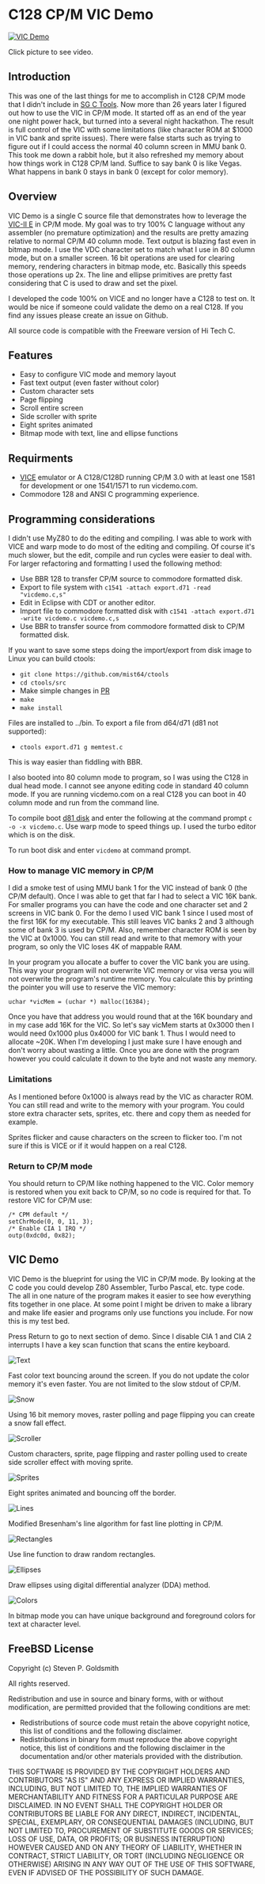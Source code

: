 # C128 CP/M VIC Demo                                               

[![VIC Demo](images/lines.png)](https://youtu.be/htmWCC5GO1U)

Click picture to see video.

## Introduction
This was one of the last things for me to accomplish in C128 CP/M mode that I
didn't include in [SG C Tools](https://github.com/sgjava/garage/tree/master/commodore/cpm/sgctools).
Now more than 26 years later I figured out how to use the VIC in CP/M mode.
It started off as an end of the year one night power hack, but turned into a
several night hackathon. The result is full control of the VIC with some 
limitations (like character ROM at $1000 in VIC bank and sprite issues). There
were false starts such as trying to figure out if I could access the normal 40
column screen in MMU bank 0. This took me down a rabbit hole, but it also
refreshed my memory about how things work in C128 CP/M land. Suffice to say
bank 0 is like Vegas. What happens in bank 0 stays in bank 0 (except for color
memory).

## Overview
VIC Demo is a single C source file that demonstrates how to leverage the
[VIC-II E](https://en.wikipedia.org/wiki/MOS_Technology_VIC-II) in CP/M mode.
My goal was to try 100% C language without any assembler (no premature
optimization) and the results are pretty amazing relative to normal CP/M 40
column mode. Text output is blazing fast even in bitmap mode. I use the VDC
character set to match what I use in 80 column mode, but on a smaller screen.
16 bit operations are used for clearing memory, rendering characters in bitmap
mode, etc. Basically this speeds those operations up 2x. The line and ellipse
primitives are pretty fast considering that C is used to draw and set the pixel.

I developed the code 100% on VICE and no longer have a C128 to test on. It would
be nice if someone could validate the demo on a real C128. If you find any issues
please create an issue on Github.

All source code is compatible with the Freeware version of Hi Tech C.

## Features
* Easy to configure VIC mode and memory layout
* Fast text output (even faster without color)
* Custom character sets
* Page flipping
* Scroll entire screen
* Side scroller with sprite
* Eight sprites animated
* Bitmap mode with text, line and ellipse functions

## Requirments
* [VICE](http://vice-emu.sourceforge.net/) emulator or A C128/C128D running
CP/M 3.0 with at least one 1581 for development or one 1541/1571 to run
vicdemo.com.
* Commodore 128 and ANSI C programming experience.

## Programming considerations
I didn't use MyZ80 to do the editing and compiling. I was able to work with
VICE and warp mode to do most of the editing and compiling. Of course it's much
slower, but the edit, compile and run cycles were easier to deal with. For larger
refactoring and formatting I used the following method:
* Use BBR 128 to transfer CP/M source to commodore formatted disk.
* Export to file system with `c1541 -attach export.d71 -read "vicdemo.c,s"`
* Edit in Eclipse with CDT or another editor.
* Import file to commodore formatted disk with `c1541 -attach export.d71 -write vicdemo.c vicdemo.c,s`
* Use BBR to transfer source from commodore formatted disk to CP/M formatted disk.

If you want to save some steps doing the import/export from disk image to Linux
you can build ctools:
* `git clone https://github.com/mist64/ctools`
* `cd ctools/src`
* Make simple changes in [PR](https://github.com/mist64/ctools/pull/1/commits/f9c41bed64ebf818cfba8dad497451c16b034abe)
* `make`
* `make install`

Files are installed to ../bin. To export a file from d64/d71 (d81 not supported):
* `ctools export.d71 g memtest.c`

This is way easier than fiddling with BBR. 

I also booted into 80 column mode to program, so I was using the C128 in dual
head mode. I cannot see anyone editing code in standard 40 column mode. If you
are running vicdemo.com on a real C128 you can boot in 40 column mode and run
from the command line.

To compile boot [d81 disk](https://github.com/sgjava/garage/raw/master/commodore/cpm/vicdemo/vicdemo.zip)
and enter the following at the command prompt  `c -o -x vicdemo.c`. Use warp mode to speed things up.
I used the turbo editor which is on the disk.

To run boot disk and enter `vicdemo` at command prompt.

### How to manage VIC memory in CP/M
I did a smoke test of using MMU bank 1 for the VIC instead of bank 0 (the CP/M
default). Once I was able to get that far I had to select a VIC 16K bank. For
smaller programs you can have the code and one character set and 2 screens in
VIC bank 0. For the demo I used VIC bank 1 since I used most of the first 16K
for my executable. This still leaves VIC banks 2 and 3 although some of bank
3 is used by CP/M. Also, remember character ROM is seen by the VIC at 0x1000.
You can still read and write to that memory with your program, so only
the VIC loses 4K of mappable RAM.

In your program you allocate a buffer to cover the VIC bank you are using. This
way your program will not overwrite VIC memory or visa versa you will not overwrite
the program's runtime memory. You calculate this by printing the pointer you will
use to reserve the VIC memory:

`uchar *vicMem = (uchar *) malloc(16384);` 

Once you have that address you would round that at the 16K boundary and in my case
add 16K for the VIC. So let's say vicMem starts at 0x3000 then I would need 0x1000
plus 0x4000 for VIC bank 1. Thus I would need to allocate ~20K. When I'm developing
I just make sure I have enough and don't worry about wasting a little. Once you are
done with the program however you could calculate it down to the byte and not waste
any memory.

### Limitations
As I mentioned before 0x1000 is always read by the VIC as character ROM. You can
still read and write to the memory with your program. You could store extra
character sets, sprites, etc. there and copy them as needed for example.

Sprites flicker and cause characters on the screen to flicker too. I'm not sure
if this is VICE or if it would happen on a real C128. 

### Return to CP/M mode
You should return to CP/M like nothing happened to the VIC. Color memory is restored
when you exit back to CP/M, so no code is required for that. To restore VIC for CP/M
use:

```
/* CPM default */
setChrMode(0, 0, 11, 3);
/* Enable CIA 1 IRQ */
outp(0xdc0d, 0x82);
```
## VIC Demo
VIC Demo is the blueprint for using the VIC in CP/M mode. By looking at the C
code you could develop Z80 Assembler, Turbo Pascal, etc. type code. The all in
one nature of the program makes it easier to see how everything fits together
in one place. At some point I might be driven to make a library and make life
easier and programs only use functions you include. For now this is my test
bed.

Press Return to go to next section of demo. Since I disable CIA 1 and CIA 2
interrupts I have a key scan function that scans the entire keyboard. 

![Text](images/text.png)

Fast color text bouncing around the screen. If you do not update the
color memory it's even faster. You are not limited to the slow stdout of CP/M.

![Snow](images/snow.png)

Using 16 bit memory moves, raster polling and page flipping you can create a snow
fall effect.

![Scroller](images/scroller.png)

Custom characters, sprite, page flipping and raster polling used to create side
scroller effect with moving sprite.

![Sprites](images/sprites.png)

Eight sprites animated and bouncing off the border.

![Lines](images/lines.png)

Modified Bresenham's line algorithm for fast line plotting in CP/M.

![Rectangles](images/rectangles.png)

Use line function to draw random rectangles.

![Ellipses](images/ellipses.png)

Draw ellipses using digital differential analyzer (DDA) method.

![Colors](images/colors.png)

In bitmap mode you can have unique background and foreground colors for text at
character level.

## FreeBSD License
Copyright (c) Steven P. Goldsmith

All rights reserved.

Redistribution and use in source and binary forms, with or without modification, are permitted provided that the following conditions are met:
* Redistributions of source code must retain the above copyright notice, this list of conditions and the following disclaimer.
* Redistributions in binary form must reproduce the above copyright notice, this list of conditions and the following disclaimer in the documentation and/or other materials provided with the distribution.

THIS SOFTWARE IS PROVIDED BY THE COPYRIGHT HOLDERS AND CONTRIBUTORS "AS IS" AND ANY EXPRESS OR IMPLIED WARRANTIES, INCLUDING, BUT NOT LIMITED TO, THE IMPLIED WARRANTIES OF MERCHANTABILITY AND FITNESS FOR A PARTICULAR PURPOSE ARE DISCLAIMED. IN NO EVENT SHALL THE COPYRIGHT HOLDER OR CONTRIBUTORS BE LIABLE FOR ANY DIRECT, INDIRECT, INCIDENTAL, SPECIAL, EXEMPLARY, OR CONSEQUENTIAL DAMAGES (INCLUDING, BUT NOT LIMITED TO, PROCUREMENT OF SUBSTITUTE GOODS OR SERVICES; LOSS OF USE, DATA, OR PROFITS; OR BUSINESS INTERRUPTION) HOWEVER CAUSED AND ON ANY THEORY OF LIABILITY, WHETHER IN CONTRACT, STRICT LIABILITY, OR TORT (INCLUDING NEGLIGENCE OR OTHERWISE) ARISING IN ANY WAY OUT OF THE USE OF THIS SOFTWARE, EVEN IF ADVISED OF THE POSSIBILITY OF SUCH DAMAGE.
